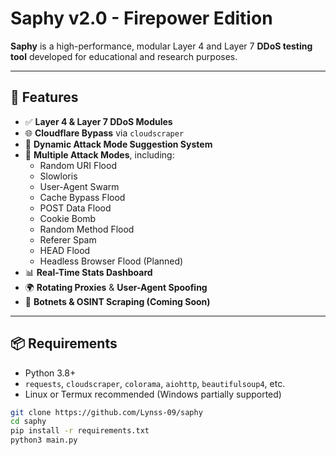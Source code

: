 #  Saphy v2.0 - Firepower Edition

**Saphy** is a high-performance, modular Layer 4 and Layer 7 **DDoS testing tool** developed for educational and research purposes. 

---

## 🚀 Features

- ✅ **Layer 4 & Layer 7 DDoS Modules**
- 🌐 **Cloudflare Bypass** via `cloudscraper`
- 🧠 **Dynamic Attack Mode Suggestion System**
- 🦾 **Multiple Attack Modes**, including:
  - Random URI Flood
  - Slowloris
  - User-Agent Swarm
  - Cache Bypass Flood
  - POST Data Flood
  - Cookie Bomb
  - Random Method Flood
  - Referer Spam
  - HEAD Flood
  - Headless Browser Flood (Planned)
- 📊 **Real-Time Stats Dashboard**
- 🌍 **Rotating Proxies** & **User-Agent Spoofing**
- 🔐 **Botnets & OSINT Scraping (Coming Soon)**

---

## 📦 Requirements

- Python 3.8+
- `requests`, `cloudscraper`, `colorama`, `aiohttp`, `beautifulsoup4`, etc.
- Linux or Termux recommended (Windows partially supported)

```bash
git clone https://github.com/Lynss-09/saphy
cd saphy
pip install -r requirements.txt
python3 main.py
